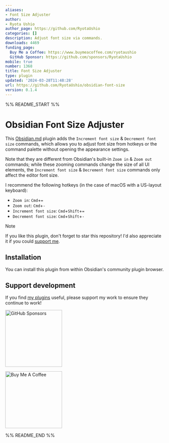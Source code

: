 ```yaml
---
aliases:
- Font Size Adjuster
author:
- Ryota Ushio
author_page: https://github.com/RyotaUshio
categories: []
description: Adjust font size via commands.
downloads: 4469
funding_page:
  Buy Me a Coffee: https://www.buymeacoffee.com/ryotaushio
  GitHub Sponsor: https://github.com/sponsors/RyotaUshio
mobile: true
number: 1368
title: Font Size Adjuster
type: plugin
updated: '2024-03-28T11:48:28'
url: https://github.com/RyotaUshio/obsidian-font-size
version: 0.1.4
---
```


%% README_START %%

# Obsidian Font Size Adjuster

This [Obsidian.md](https://obsidian.md) plugin adds the `Increment font size` & `Decrement font size` commands,
which allows you to adjust font size from hotkeys or the command palette without opening the appearance settings.

Note that they are different from Obsidian's built-in `Zoom in` & `Zoom out` commands; while these zooming commands
change the size of all UI elements, the `Increment font size` & `Decrement font size` commands only affect the editor font size.

I recommend the following hotkeys (in the case of macOS with a US-layout keyboard):
- `Zoom in`: `Cmd`+`=`
- `Zoom out`: `Cmd`+`-`
- `Increment font size`: `Cmd`+`Shift`+`=`
- `Decrement font size`: `Cmd`+`Shift`+`-`

> [!note]
> If you like this plugin, don't forget to star this repository! I'd also appreciate it if you could [support me](#support-development).

## Installation

You can install this plugin from within Obsidian's community plugin browser.

## Support development

If you find [my plugins](https://ryotaushio.github.io/the-hobbyist-dev/) useful, please support my work to ensure they continue to work!

<a href="https://github.com/sponsors/RyotaUshio" target="_blank"><img src="https://img.shields.io/static/v1?label=Sponsor&message=%E2%9D%A4&logo=GitHub&color=%23fe8e86" alt="GitHub Sponsors" style="width: 180px; height:auto;"></a>

<a href="https://www.buymeacoffee.com/ryotaushio" target="_blank"><img src="https://cdn.buymeacoffee.com/buttons/v2/default-yellow.png" alt="Buy Me A Coffee" style="width: 180px; height:auto;"></a>


%% README_END %%